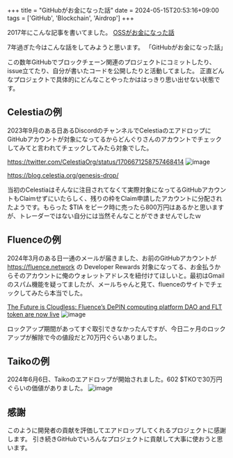+++
title = "GitHubがお金になった話"
date = 2024-05-15T20:53:16+09:00
tags = ['GitHub', 'Blockchain', 'Airdrop']
+++

2017年にこんな記事を書いてました。
[OSSがお金になった話](https://dongri.github.io/2017/12/oss%E3%81%8C%E3%81%8A%E9%87%91%E3%81%AB%E3%81%AA%E3%81%A3%E3%81%9F%E8%A9%B1/)

7年過ぎた今はこんな話をしてみようと思います。
「GitHubがお金になった話」

この数年GitHubでブロックチェーン関連のプロジェクトにコミットしたり、issue立てたり、自分が書いたコードを公開したりと活動してました。
正直どんなプロジェクトで具体的にどんなことやったかははっきり思い出せない状態です。

## Celestiaの例
2023年9月のある日あるDiscordのチャンネルでCelestiaのエアドロップにGitHubアカウントが対象になってるからどんぐりさんのアカウントでチェックしてみてと言われてチェックしてみたら対象でした。

https://twitter.com/CelestiaOrg/status/1706671258757468414
![image](/images/post/2024-05-15/celestia.png)

https://blog.celestia.org/genesis-drop/

当初のCelestiaはそんなに注目されてなくて実際対象になってるGitHubアカウントもClaimせずにいたらしく、残りの枠をClaim申請したアカウントに分配されたようです。もらった $TIA をピーク時に売ったら800万円はあるかと思いますが、トレーダーではない自分には当然そんなことができませんでしたｗ

## Fluenceの例
2024年3月のある日一通のメールが届きました、お前のGitHubアカウントが https://fluence.network の Developer Rewards 対象になってる、お金払うからそのアカウントに俺のウォレットアドレスを紐付けてほしいと。最初はGmailのスパム機能を疑ってましたが、メールちゃんと見て、fluenceのサイトでチェックしてみたら本当でした。

[The Future is Cloudless: Fluence’s DePIN computing platform DAO and FLT token are now live](https://blog.fluence.network/the-future-is-cloudless-fluences-depin-computing-platform-and-flt-token-are-now-live/)
![image](/images/post/2024-05-15/fluence.png)

ロックアップ期間があってすぐ取引できなかったんですが、今日二ヶ月のロックアップが解除で今の値段だと70万円ぐらいありました。

## Taikoの例
2024年6月6日、Taikoのエアドロップが開始されました。602 $TKOで30万円ぐらいの価値がありました。
![image](/images/post/2024-05-15/taiko.png)

## 感謝
このように開発者の貢献を評価してエアドロップしてくれるプロジェクトに感謝します。
引き続きGitHubでいろんなプロジェクトに貢献して大事に使おうと思います。
